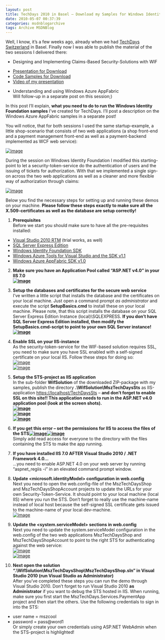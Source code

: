```yaml
---
layout: post
title: TechDays 2010 in Basel – Download my Samples for Windows Identity Foundation
date: 2010-05-07 00:37:39
categories: msdnblogarchive
tags: Archive MSDNBlog
---
```


Well, I know, it’s a few weeks ago, already when we had [TechDays Switzerland](http://www.microsoft.com/switzerland/techdays) in Basel. Finally now I was able to publish the material of the two sessions I delivered there:

 * Designing and Implementing Claims-Based Security-Solutions with WIF   
- [Presentation for Download](http://cid-d37c9d7bfbce8418.skydrive.live.com/self.aspx/Public/Presentations/20100406-TechDays2010-Wif-Session-Presentation.pdf)   
- [Code Samples for Download](http://cid-d37c9d7bfbce8418.skydrive.live.com/self.aspx/Public/Presentations/20100406-TechDays2010-Wif-Session-Demo.zip)   
- [Video of my presentation](http://www.microsoft.com/showcase/de/Ch/details/9a7d7ea9-be07-4eb8-aa65-3af14909913f)
* Understanding and using Windows Azure AppFabric   
Will follow-up in a separate post on this session;)

 In this post I’ll explain, **what you need to do to run the Windows Identity Foundation samples** I’ve created for TechDays. I’ll post a description on the Windows Azure AppFabric samples in a separate post!

 You will notice, that for both sessions I used the same startup-example, a little shop-scenario that consists of two web applications (a shop front-end and a payment management front-end as well as a payment-backend implemented as WCF web service):

 [![image](https://github.com/mszcool/oldmsdnblogarchive/blob/master/media/TNBlogsFS/BlogFileStorage/blogs_msdn/mszcool/WindowsLiveWriter/TechDays2010inBaselDownloadmySamplesforW_F066/image_thumb_9.png?raw=true?raw=true "image")](https://github.com/mszcool/oldmsdnblogarchive/blob/master/media/TNBlogsFS/BlogFileStorage/blogs_msdn/mszcool/WindowsLiveWriter/TechDays2010inBaselDownloadmySamplesforW_F066/image_20.png?raw=true?raw=true) 

 During the session on Windows Identity Foundation I modified this starting-point to let a security-token-service do the authentication of users and the issuing of tickets for authorization. With that we implemented a single sign-on across the two web applications as well as a cleaner and more flexible way of authorization through claims:

 [![image](https://github.com/mszcool/oldmsdnblogarchive/blob/master/media/TNBlogsFS/BlogFileStorage/blogs_msdn/mszcool/WindowsLiveWriter/TechDays2010inBaselDownloadmySamplesforW_F066/image_thumb_10.png?raw=true?raw=true "image")](https://github.com/mszcool/oldmsdnblogarchive/blob/master/media/TNBlogsFS/BlogFileStorage/blogs_msdn/mszcool/WindowsLiveWriter/TechDays2010inBaselDownloadmySamplesforW_F066/image_22.png?raw=true?raw=true) 

 Below you find the necessary steps for setting up and running these demos on your machine. **Please follow these steps exactly to make sure all the X.509-certificates as well as the database are setup correctly!**

 1. **Prerequisites**   
Before we start you should make sure to have all the pre-requisites installed:   
- [Visual Studio 2010 RTM](http://www.microsoft.com/vstudio) (trial works, as well)   
- [SQL Server Express Edition](http://www.microsoft.com/express/Database/)   
- [Windows Identity Foundation SDK](http://msdn.microsoft.com/en-us/security/aa570351.aspx)   
- [Windows Azure Tools for Visual Studio and the SDK v1.1](http://go.microsoft.com/fwlink/?LinkID=128752)   
- [Windows Azure AppFabric SDK v1.0](http://go.microsoft.com/fwlink/?LinkID=129448)   

2. **Make sure you have an Application Pool called “ASP.NET v4.0” in your IIS 7.0   
[![image](https://github.com/mszcool/oldmsdnblogarchive/blob/master/media/TNBlogsFS/BlogFileStorage/blogs_msdn/mszcool/WindowsLiveWriter/TechDays2010inBaselDownloadmySamplesforW_F066/image_thumb_11.png?raw=true?raw=true "image")](https://github.com/mszcool/oldmsdnblogarchive/blob/master/media/TNBlogsFS/BlogFileStorage/blogs_msdn/mszcool/WindowsLiveWriter/TechDays2010inBaselDownloadmySamplesforW_F066/image_24.png?raw=true?raw=true)**
3. **Setup the databases and certificates for the secure web service**   
I’ve written a little script that installs the database and the certificates on your local machine. Just open a command prompt *as administrator* and execute the script **SetupBasics.cmd** to install these on your local machine. Please note, that this script installs the database on your SQL Server Express Edition Instance (local)\SQLEXPRESS. **If you don’t have SQL Server Express Edition installed, then modify the SetupBasics.cmd-script to point to your own SQL Server instance!   
[![image](https://github.com/mszcool/oldmsdnblogarchive/blob/master/media/TNBlogsFS/BlogFileStorage/blogs_msdn/mszcool/WindowsLiveWriter/TechDays2010inBaselDownloadmySamplesforW_F066/image_thumb_6.png?raw=true?raw=true "image")](https://github.com/mszcool/oldmsdnblogarchive/blob/master/media/TNBlogsFS/BlogFileStorage/blogs_msdn/mszcool/WindowsLiveWriter/TechDays2010inBaselDownloadmySamplesforW_F066/image_14.png?raw=true?raw=true)**
4. **Enable SSL on your IIS-instance**   
As the security-token-service for the WIF-based solution requires SSL, you need to make sure you have SSL enabled with a self-signed certificate on your local IIS. Follow these steps for doing so:   
[![image](https://github.com/mszcool/oldmsdnblogarchive/blob/master/media/TNBlogsFS/BlogFileStorage/blogs_msdn/mszcool/WindowsLiveWriter/TechDays2010inBaselDownloadmySamplesforW_F066/image_thumb_2.png?raw=true?raw=true "image")](https://github.com/mszcool/oldmsdnblogarchive/blob/master/media/TNBlogsFS/BlogFileStorage/blogs_msdn/mszcool/WindowsLiveWriter/TechDays2010inBaselDownloadmySamplesforW_F066/image_6.png?raw=true?raw=true)    
[![image](https://github.com/mszcool/oldmsdnblogarchive/blob/master/media/TNBlogsFS/BlogFileStorage/blogs_msdn/mszcool/WindowsLiveWriter/TechDays2010inBaselDownloadmySamplesforW_F066/image_thumb_1.png?raw=true?raw=true "image")](https://github.com/mszcool/oldmsdnblogarchive/blob/master/media/TNBlogsFS/BlogFileStorage/blogs_msdn/mszcool/WindowsLiveWriter/TechDays2010inBaselDownloadmySamplesforW_F066/image_4.png?raw=true?raw=true)   

5. **Setup the STS-project as IIS application**   
In the sub-folder **WifSolution** of the downloaded ZIP-package with my samples, publish the directory **.\WifSolution\MszTechDaysSts** as IIS-application <https://localhost/TechDaysSts> – **and don’t forget to enable SSL on this site!! This application needs to run in the ASP.NET v4.0 application pool (look at the screen shots).   
[![image](https://github.com/mszcool/oldmsdnblogarchive/blob/master/media/TNBlogsFS/BlogFileStorage/blogs_msdn/mszcool/WindowsLiveWriter/TechDays2010inBaselDownloadmySamplesforW_F066/image_thumb_12.png?raw=true?raw=true "image")](https://github.com/mszcool/oldmsdnblogarchive/blob/master/media/TNBlogsFS/BlogFileStorage/blogs_msdn/mszcool/WindowsLiveWriter/TechDays2010inBaselDownloadmySamplesforW_F066/image_26.png?raw=true?raw=true)   
[![image](https://github.com/mszcool/oldmsdnblogarchive/blob/master/media/TNBlogsFS/BlogFileStorage/blogs_msdn/mszcool/WindowsLiveWriter/TechDays2010inBaselDownloadmySamplesforW_F066/image_thumb_4.png?raw=true?raw=true "image")](https://github.com/mszcool/oldmsdnblogarchive/blob/master/media/TNBlogsFS/BlogFileStorage/blogs_msdn/mszcool/WindowsLiveWriter/TechDays2010inBaselDownloadmySamplesforW_F066/image_10.png?raw=true?raw=true)   
[![image](https://github.com/mszcool/oldmsdnblogarchive/blob/master/media/TNBlogsFS/BlogFileStorage/blogs_msdn/mszcool/WindowsLiveWriter/TechDays2010inBaselDownloadmySamplesforW_F066/image_thumb_5.png?raw=true?raw=true "image")](https://github.com/mszcool/oldmsdnblogarchive/blob/master/media/TNBlogsFS/BlogFileStorage/blogs_msdn/mszcool/WindowsLiveWriter/TechDays2010inBaselDownloadmySamplesforW_F066/image_12.png?raw=true?raw=true)**
6. **If you get this error – set the permissions for IIS to access the files of the STS**[**![image](https://github.com/mszcool/oldmsdnblogarchive/blob/master/media/TNBlogsFS/BlogFileStorage/blogs_msdn/mszcool/WindowsLiveWriter/TechDays2010inBaselDownloadmySamplesforW_F066/image_thumb_7.png?raw=true?raw=true "image")**](https://github.com/mszcool/oldmsdnblogarchive/blob/master/media/TNBlogsFS/BlogFileStorage/blogs_msdn/mszcool/WindowsLiveWriter/TechDays2010inBaselDownloadmySamplesforW_F066/image_16.png?raw=true?raw=true)[**![image](https://github.com/mszcool/oldmsdnblogarchive/blob/master/media/TNBlogsFS/BlogFileStorage/blogs_msdn/mszcool/WindowsLiveWriter/TechDays2010inBaselDownloadmySamplesforW_F066/image_thumb_8.png?raw=true?raw=true "image")**](https://github.com/mszcool/oldmsdnblogarchive/blob/master/media/TNBlogsFS/BlogFileStorage/blogs_msdn/mszcool/WindowsLiveWriter/TechDays2010inBaselDownloadmySamplesforW_F066/image_18.png?raw=true?raw=true)   
Simply add read access for everyone to the directory with the files containing the STS to make the app running.   

7. **If you have installed IIS 7.0 AFTER Visual Studio 2010 / .NET Framework 4.0…**   
…you need to enable ASP.NET 4.0 on your web server by running “aspnet\_regiis -i” in an elevated command prompt window.   

8. **Update <microsoft.identityModel> configuration in web.config**   
Next you need to open the web.config-file of the MszTechDaysShop and MszTechDaysShopAccount projects to update the URLs for your own Security-Token-Service. It should point to your local machine (local IIS) where you run the STS. Don’t forget to really use the machine-name instead of local host because the self-signed SSL certificate gets issued to the machine-name of your local dev-machine.   
[![image](https://github.com/mszcool/oldmsdnblogarchive/blob/master/media/TNBlogsFS/BlogFileStorage/blogs_msdn/mszcool/WindowsLiveWriter/TechDays2010inBaselDownloadmySamplesforW_F066/image_thumb.png?raw=true?raw=true "image")](https://github.com/mszcool/oldmsdnblogarchive/blob/master/media/TNBlogsFS/BlogFileStorage/blogs_msdn/mszcool/WindowsLiveWriter/TechDays2010inBaselDownloadmySamplesforW_F066/image_28.png?raw=true?raw=true)   

9. **Update the <system.serviceModel> sections in web.config**   
Next you need to update the system.serviceModel configuration in the web.config of the two web applications MszTechDaysShop and MszTechDaysShopAccount to point to the right STS for authenticating against the web service:   
[![image](https://github.com/mszcool/oldmsdnblogarchive/blob/master/media/TNBlogsFS/BlogFileStorage/blogs_msdn/mszcool/WindowsLiveWriter/TechDays2010inBaselDownloadmySamplesforW_F066/image_thumb_3.png?raw=true?raw=true "image")](https://github.com/mszcool/oldmsdnblogarchive/blob/master/media/TNBlogsFS/BlogFileStorage/blogs_msdn/mszcool/WindowsLiveWriter/TechDays2010inBaselDownloadmySamplesforW_F066/image_30.png?raw=true?raw=true)   
[![image](https://github.com/mszcool/oldmsdnblogarchive/blob/master/media/TNBlogsFS/BlogFileStorage/blogs_msdn/mszcool/WindowsLiveWriter/TechDays2010inBaselDownloadmySamplesforW_F066/image_thumb_13.png?raw=true?raw=true "image")](https://github.com/mszcool/oldmsdnblogarchive/blob/master/media/TNBlogsFS/BlogFileStorage/blogs_msdn/mszcool/WindowsLiveWriter/TechDays2010inBaselDownloadmySamplesforW_F066/image_32.png?raw=true?raw=true)   

10. **Next open the solution “.\WifSolution\MszTechDaysShop\MszTechDaysShop.sln” in Visual Studio 2010 (run Visual Studio as Administrator)**   
After you’ve completed these steps you can run the demo through Visual Studio 2010. Don’t forget to run Visual Studio 2010 **as Administrator** if you want to debug the STS hosted in IIS. When running, make sure you first start the MszTechDays.Services.PaymentApp project and then start the others. Use the following credentials to sign in into the STS:   
- user name = mszcool   
- password = pass@word1   
Or simply create your own credentials using ASP.NET WebAdmin when the STS-project is highlighted!

